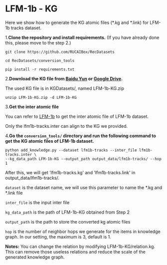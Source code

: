 # LFM-1b - KG

Here we show how to generate the KG atomic files (*.kg and *.link)
for LFM-1b tracks dataset.

1.**Clone the repository and install requirements.** 
(If you have already done this, please move to the step 2.)

```
git clone https://github.com/RUCAIBox/RecDatasets

cd RecDatasets/conversion_tools

pip install -r requirements.txt
```

2.**Download the KG file from [Baidu Yun](https://pan.baidu.com/s/1p51sWMgVFbAaHQmL4aD_-g) or [Google Drive](https://drive.google.com/drive/folders/1so0lckI6N6_niVEYaBu-LIcpOdZf99kj?usp=sharing).**

The used KG file is in KGDatasets/, named LFM-1b-KG.zip

```
unzip LFM-1b-KG.zip -d LFM-1b-KG
```

3.**Get the inter atomic file**

You can refer to [LFM-1b](https://github.com/RUCAIBox/RecDatasets/blob/master/conversion_tools/usage/LFM-1b.md) 
to get the inter atomic file of LFM-1b dataset.

Only the lfm1b-tracks.inter can align to the KG we provided. 


4.**Go the ``conversion_tools/`` directory 
and run the following command to get the KG atomic files of LFM-1b dataset.**

```
python add_knowledge.py --dataset lfm1b-tracks --inter_file lfm1b-tracks.inter \ 
--kg_data_path LFM-1b-KG --output_path output_data/lfm1b-tracks/ --hop 1
```

After this, we will get 'lfm1b-tracks.kg' and 'lfm1b-tracks.link' in output_data/lfm1b-tracks/.

`dataset` is the dataset name, we will use this parameter to name the *.kg and *.link file

`inter_file` is the input inter file

`kg_data_path` is the path of LFM-1b-KG obtained from Step 2

`output_path` is the path to store the converted kg atomic files

`hop` is the number of neighbor hops we generate for the items in knowledge graph. In our setting, the maximum is 3, default is 1.

**Notes:** You can change the relation by modifying LFM-1b-KG/relation.kg. 
This can remove those useless relations and reduce the scale of the generated knowledge graph.